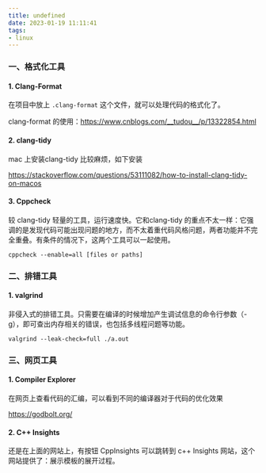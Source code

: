 ```yaml
---
title: undefined
date: 2023-01-19 11:11:41
tags:
- linux
---
```


### 一、格式化工具

#### 1. Clang-Format

在项目中放上 `.clang-format` 这个文件，就可以处理代码的格式化了。

clang-format 的使用：https://www.cnblogs.com/__tudou__/p/13322854.html

#### 2. clang-tidy

mac 上安装clang-tidy 比较麻烦，如下安装

https://stackoverflow.com/questions/53111082/how-to-install-clang-tidy-on-macos

#### 3. Cppcheck

较 clang-tidy 轻量的工具，运行速度快。它和clang-tidy 的重点不太一样：它强调的是发现代码可能出现问题的地方，而不太着重代码风格问题，两者功能并不完全重叠。有条件的情况下，这两个工具可以一起使用。

```shell
cppcheck --enable=all [files or paths] 
```

### 二、排错工具

#### 1. valgrind

非侵入式的排错工具。只需要在编译的时候增加产生调试信息的命令行参数（-g），即可查出内存相关的错误，也包括多线程问题等功能。

```
valgrind --leak-check=full ./a.out 
```

### 三、网页工具

#### 1. Compiler Explorer

在网页上查看代码的汇编，可以看到不同的编译器对于代码的优化效果

https://godbolt.org/ 

 #### 2. C++ Insights

还是在上面的网站上，有按钮 CppInsights 可以跳转到 c++ Insights 网站，这个网站提供了：展示模板的展开过程。

